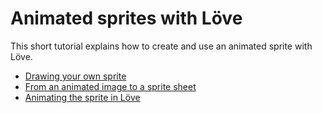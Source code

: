 # Animated sprites with Löve

This short tutorial explains how to create and use an animated sprite with Löve.

- [Drawing your own sprite](animation.md#drawing-your-own-wprite)
- [From an animated image to a sprite sheet](animation.md#from-an-animated-image-to-a-sprite-sheet)
- [Animating the sprite in Löve](animation.md#animating-the-sprite-in-löve)

